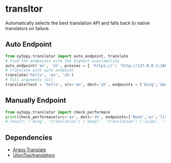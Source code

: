 # transltor 

Automatically selects the best translation API and falls back to native translators on failure.

## Auto Endpoint
```py
from oy3opy.translator import auto_endpoint, translate
# find the endpoints with the highest availability
auto_endpoint('en', 'zh', proxies = { 'https://': 'http://127.0.0.1:1081' })
# translate with auto endpoint
translate('hello', 'en', 'zh')
# full arguments call
translate(text = 'hello', src='en', dest='zh', endpoints = ['bing','deepl'], proxies = { 'https://': 'http://127.0.0.1:1081' }, timeout = 4)
```

## Manually Endpoint
```py
from oy3opy.translator import check_performace
print(check_performace(src='en', dest='zh', endpoints=['None','or','list','of','endpoint'], text = 'None or custom', proxies={}))
# result: ('bing', 'translation') ('deepl', 'translation') ('iciba', 'translation')
```

## Dependencies
- [Argos Translate](https://github.com/argosopentech/argos-translate)
- [UlionTse/translators](https://github.com/UlionTse/translators)
